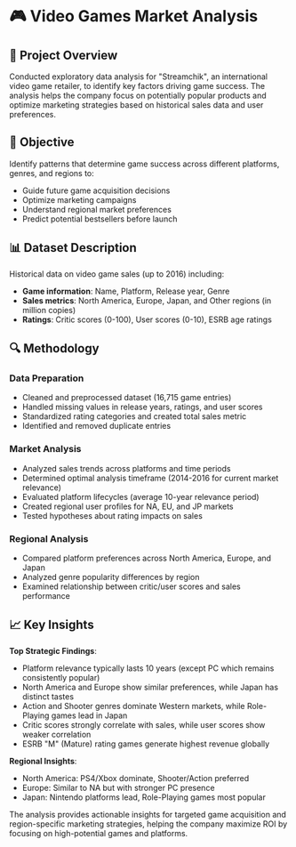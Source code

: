 # 🎮 Video Games Market Analysis

## 📌 Project Overview

Conducted exploratory data analysis for "Streamchik", an international video game retailer, to identify key factors driving game success. The analysis helps the company focus on potentially popular products and optimize marketing strategies based on historical sales data and user preferences.

## 🎯 Objective

Identify patterns that determine game success across different platforms, genres, and regions to:
- Guide future game acquisition decisions
- Optimize marketing campaigns
- Understand regional market preferences
- Predict potential bestsellers before launch

## 📊 Dataset Description

Historical data on video game sales (up to 2016) including:
- **Game information**: Name, Platform, Release year, Genre
- **Sales metrics**: North America, Europe, Japan, and Other regions (in million copies)
- **Ratings**: Critic scores (0-100), User scores (0-10), ESRB age ratings

## 🔍 Methodology

### Data Preparation
- Cleaned and preprocessed dataset (16,715 game entries)
- Handled missing values in release years, ratings, and user scores
- Standardized rating categories and created total sales metric
- Identified and removed duplicate entries

### Market Analysis
- Analyzed sales trends across platforms and time periods
- Determined optimal analysis timeframe (2014-2016 for current market relevance)
- Evaluated platform lifecycles (average 10-year relevance period)
- Created regional user profiles for NA, EU, and JP markets
- Tested hypotheses about rating impacts on sales

### Regional Analysis
- Compared platform preferences across North America, Europe, and Japan
- Analyzed genre popularity differences by region
- Examined relationship between critic/user scores and sales performance

## 📈 Key Insights

**Top Strategic Findings**:
- Platform relevance typically lasts 10 years (except PC which remains consistently popular)
- North America and Europe show similar preferences, while Japan has distinct tastes
- Action and Shooter genres dominate Western markets, while Role-Playing games lead in Japan
- Critic scores strongly correlate with sales, while user scores show weaker correlation
- ESRB "M" (Mature) rating games generate highest revenue globally

**Regional Insights**:
- North America: PS4/Xbox dominate, Shooter/Action preferred
- Europe: Similar to NA but with stronger PC presence
- Japan: Nintendo platforms lead, Role-Playing games most popular

The analysis provides actionable insights for targeted game acquisition and region-specific marketing strategies, helping the company maximize ROI by focusing on high-potential games and platforms.
